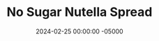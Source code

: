 ---
layout: post
title:  "No Sugar Nutella Spread"
date:   2024-02-25 00:00:00 -05000
categories: 
- Recipes
- Sauces, etc.
permalink: /recipes/no-sugar-nutella
image: /assets/Food/Spreads, Sauces, Toppings/Nutella/nutella-cover.jpg
ing: nutella-ing
facts: nutella-facts
Prep: 5
Rest: 
Cook: 
Source1: 
Source2: 
Description: I'll make this quick protein packed chocolate spread every so often, and store the leftovers in the fridge. It's sweet without being loaded with added sugars, and goes great on toast or on oatmeal. Each serving is about 2 tbsp or 40g
Instructions: 
- Mix all ingredients in a small container, and store the leftovers in the fridge<br><br>

- Optionally, you can turn this spread into some chocolate protein bites. Mix in unflavored casein (1 scoop, 30 g) and oat flour (2 tbsp, 15 g), and shape into balls. Makes about 10-12<br><br>
- <center><img src="/assets/Food/Spreads, Sauces, Toppings/Nutella/nutella-2.jpg" alt="" class="instruction-image"></center><br>
---
